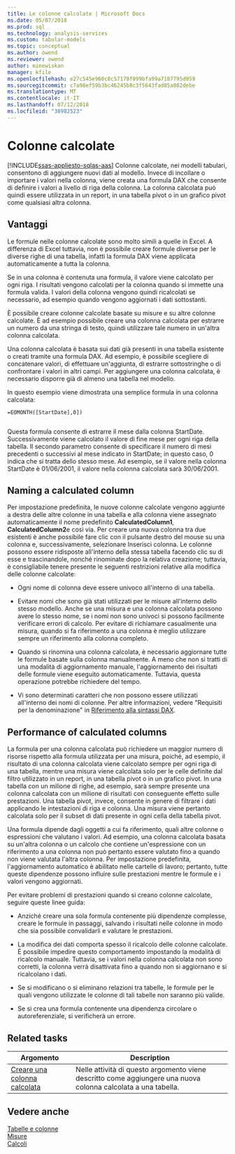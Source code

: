 ```yaml
---
title: Le colonne calcolate | Microsoft Docs
ms.date: 05/07/2018
ms.prod: sql
ms.technology: analysis-services
ms.custom: tabular-models
ms.topic: conceptual
ms.author: owend
ms.reviewer: owend
author: minewiskan
manager: kfile
ms.openlocfilehash: e27c545e960c8c57178f099bfa99a7187795d959
ms.sourcegitcommit: c7a98ef59b3bc46245b8c3f5643fad85a082debe
ms.translationtype: MT
ms.contentlocale: it-IT
ms.lasthandoff: 07/12/2018
ms.locfileid: "38982523"
---
```

# <a name="calculated-columns"></a>Colonne calcolate
[!INCLUDE[ssas-appliesto-sqlas-aas](../../includes/ssas-appliesto-sqlas-aas.md)]
  Colonne calcolate, nei modelli tabulari, consentono di aggiungere nuovi dati al modello. Invece di incollare o importare i valori nella colonna, viene creata una formula DAX che consente di definire i valori a livello di riga della colonna. La colonna calcolata può quindi essere utilizzata in un report, in una tabella pivot o in un grafico pivot come qualsiasi altra colonna.  
 
  
  
##  <a name="bkmk_understanding"></a> Vantaggi  
 Le formule nelle colonne calcolate sono molto simili a quelle in Excel. A differenza di Excel tuttavia, non è possibile creare formule diverse per le diverse righe di una tabella, infatti la formula DAX viene applicata automaticamente a tutta la colonna.  
  
 Se in una colonna è contenuta una formula, il valore viene calcolato per ogni riga. I risultati vengono calcolati per la colonna quando si immette una formula valida. I valori della colonna vengono quindi ricalcolati se necessario, ad esempio quando vengono aggiornati i dati sottostanti.  
  
 È possibile creare colonne calcolate basate su misure e su altre colonne calcolate. È ad esempio possibile creare una colonna calcolata per estrarre un numero da una stringa di testo, quindi utilizzare tale numero in un'altra colonna calcolata.  
  
 Una colonna calcolata è basata sui dati già presenti in una tabella esistente o creati tramite una formula DAX. Ad esempio, è possibile scegliere di concatenare valori, di effettuare un'aggiunta, di estrarre sottostringhe o di confrontare i valori in altri campi. Per aggiungere una colonna calcolata, è necessario disporre già di almeno una tabella nel modello.  
  
 In questo esempio viene dimostrata una semplice formula in una colonna calcolata:  
  
```  
=EOMONTH([StartDate],0])  
  
```  
  
 Questa formula consente di estrarre il mese dalla colonna StartDate. Successivamente viene calcolato il valore di fine mese per ogni riga della tabella. Il secondo parametro consente di specificare il numero di mesi precedenti o successivi al mese indicato in StartDate; in questo caso, 0 indica che si tratta dello stesso mese. Ad esempio, se il valore nella colonna StartDate è 01/06/2001, il valore nella colonna calcolata sarà 30/06/2001.  
  
##  <a name="bkmk_naming"></a> Naming a calculated column  
 Per impostazione predefinita, le nuove colonne calcolate vengono aggiunte a destra delle altre colonne in una tabella e alla colonna viene assegnato automaticamente il nome predefinito **CalculatedColumn1**, **CalculatedColumn2**e così via. Per creare una nuova colonna tra due esistenti è anche possibile fare clic con il pulsante destro del mouse su una colonna e, successivamente, selezionare Inserisci colonna. Le colonne possono essere ridisposte all'interno della stessa tabella facendo clic su di esse e trascinandole, nonché rinominate dopo la relativa creazione; tuttavia, è consigliabile tenere presente le seguenti restrizioni relative alla modifica delle colonne calcolate:  
  
-   Ogni nome di colonna deve essere univoco all'interno di una tabella.  
  
-   Evitare nomi che sono già stati utilizzati per le misure all'interno dello stesso modello. Anche se una misura e una colonna calcolata possono avere lo stesso nome, se i nomi non sono univoci si possono facilmente verificare errori di calcolo. Per evitare di richiamare casualmente una misura, quando si fa riferimento a una colonna è meglio utilizzare sempre un riferimento alla colonna completo.  
  
-   Quando si rinomina una colonna calcolata, è necessario aggiornare tutte le formule basate sulla colonna manualmente. A meno che non si tratti di una modalità di aggiornamento manuale, l'aggiornamento dei risultati delle formule viene eseguito automaticamente. Tuttavia, questa operazione potrebbe richiedere del tempo.  
  
-   Vi sono determinati caratteri che non possono essere utilizzati all'interno dei nomi di colonne. Per altre informazioni, vedere "Requisiti per la denominazione" in [Riferimento alla sintassi DAX](http://msdn.microsoft.com/098630f4-7d1d-467e-976c-99b2279430d5).  
  
##  <a name="bkmk_perf"></a> Performance of calculated columns  
 La formula per una colonna calcolata può richiedere un maggior numero di risorse rispetto alla formula utilizzata per una misura, poiché, ad esempio, il risultato di una colonna calcolata viene calcolato sempre per ogni riga di una tabella, mentre una misura viene calcolata solo per le celle definite dal filtro utilizzato in un report, in una tabella pivot o in un grafico pivot. In una tabella con un milione di righe, ad esempio, sarà sempre presente una colonna calcolata con un milione di risultati con conseguente effetto sulle prestazioni. Una tabella pivot, invece, consente in genere di filtrare i dati applicando le intestazioni di riga e colonna. Una misura viene pertanto calcolata solo per il subset di dati presente in ogni cella della tabella pivot.  
  
 Una formula dipende dagli oggetti a cui fa riferimento, quali altre colonne o espressioni che valutano i valori. Ad esempio, una colonna calcolata basata su un'altra colonna o un calcolo che contiene un'espressione con un riferimento a una colonna non può pertanto essere valutato fino a quando non viene valutata l'altra colonna. Per impostazione predefinita, l'aggiornamento automatico è abilitato nelle cartelle di lavoro; pertanto, tutte queste dipendenze possono influire sulle prestazioni mentre le formule e i valori vengono aggiornati.  
  
 Per evitare problemi di prestazioni quando si creano colonne calcolate, seguire queste linee guida:  
  
-   Anziché creare una sola formula contenente più dipendenze complesse, creare le formule in passaggi, salvando i risultati nelle colonne in modo che sia possibile convalidarli e valutare le prestazioni.  
  
-   La modifica dei dati comporta spesso il ricalcolo delle colonne calcolate. È possibile impedire questo comportamento impostando la modalità di ricalcolo manuale. Tuttavia, se i valori nella colonna calcolata non sono corretti, la colonna verrà disattivata fino a quando non si aggiornano e si ricalcolano i dati.  
  
-   Se si modificano o si eliminano relazioni tra tabelle, le formule per le quali vengono utilizzate le colonne di tali tabelle non saranno più valide.  
  
-   Se si crea una formula contenente una dipendenza circolare o autoreferenziale, si verificherà un errore.  
  
##  <a name="bkmk_rel_tasks"></a> Related tasks  
  
|Argomento|Description|  
|-----------|-----------------|  
|[Creare una colonna calcolata](../../analysis-services/tabular-models/ssas-calculated-columns-create-a-calculated-column.md)|Nelle attività di questo argomento viene descritto come aggiungere una nuova colonna calcolata a una tabella.|  
  
## <a name="see-also"></a>Vedere anche  
 [Tabelle e colonne](../../analysis-services/tabular-models/tables-and-columns-ssas-tabular.md)   
 [Misure](../../analysis-services/tabular-models/measures-ssas-tabular.md)   
 [Calcoli](../../analysis-services/tabular-models/calculations-ssas-tabular.md)  
  
  
